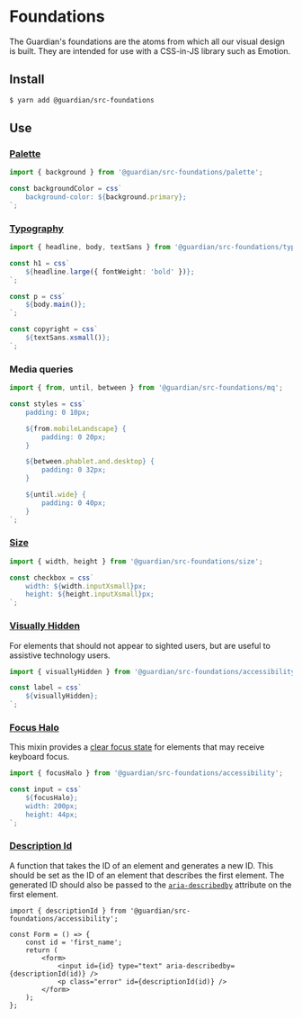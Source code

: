 # Foundations

The Guardian's foundations are the atoms from which all our visual design is built. They are intended for use with a CSS-in-JS library such as Emotion.

## Install

```sh
$ yarn add @guardian/src-foundations
```

## Use

### [Palette](https://www.theguardian.design/2a1e5182b/p/28d868-overview)

```ts
import { background } from '@guardian/src-foundations/palette';

const backgroundColor = css`
    background-color: ${background.primary};
`;
```

### [Typography](https://www.theguardian.design/2a1e5182b/p/930d69-typography/b/78d0d9)

```ts
import { headline, body, textSans } from '@guardian/src-foundations/typography';

const h1 = css`
    ${headline.large({ fontWeight: 'bold' })};
`;

const p = css`
    ${body.main()};
`;

const copyright = css`
    ${textSans.xsmall()};
`;
```

### Media queries

```ts
import { from, until, between } from '@guardian/src-foundations/mq';

const styles = css`
    padding: 0 10px;

    ${from.mobileLandscape} {
        padding: 0 20px;
    }

    ${between.phablet.and.desktop} {
        padding: 0 32px;
    }

    ${until.wide} {
        padding: 0 40px;
    }
`;
```

### [Size](https://www.theguardian.design/2a1e5182b/p/38d9a9-overview)

```ts
import { width, height } from '@guardian/src-foundations/size';

const checkbox = css`
    width: ${width.inputXsmall}px;
    height: ${height.inputXsmall}px;
`;
```

### [Visually Hidden](https://www.theguardian.design/2a1e5182b/p/6691bb-accessibility/t/1285a8)

For elements that should not appear to sighted users, but are useful to assistive technology users.

```ts
import { visuallyHidden } from '@guardian/src-foundations/accessibility';

const label = css`
    ${visuallyHidden};
`;
```

### [Focus Halo](https://www.theguardian.design/2a1e5182b/p/6691bb-accessibility/t/24562a)

This mixin provides a [clear focus state](https://theguardian.design/2a1e5182b/p/08dc26-interaction-states/t/314e46) for elements that may receive keyboard focus.

```ts
import { focusHalo } from '@guardian/src-foundations/accessibility';

const input = css`
    ${focusHalo};
    width: 200px;
    height: 44px;
`;
```

### [Description Id](https://theguardian.design/2a1e5182b/p/6691bb-accessibility/t/062b61)

A function that takes the ID of an element and generates a new ID. This should be set as the
ID of an element that describes the first element. The generated ID should also be passed to
the [`aria-describedby`](https://developer.mozilla.org/en-US/docs/Web/Accessibility/ARIA/ARIA_Techniques/Using_the_aria-describedby_attribute) attribute on the first element.

```tsx
import { descriptionId } from '@guardian/src-foundations/accessibility';

const Form = () => {
    const id = 'first_name';
    return (
        <form>
            <input id={id} type="text" aria-describedby={descriptionId(id)} />
            <p class="error" id={descriptionId(id)} />
        </form>
    );
};
```
